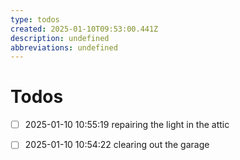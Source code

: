 ```yaml
---
type: todos
created: 2025-01-10T09:53:00.441Z
description: undefined
abbreviations: undefined
---
```


# Todos
* [ ] 2025-01-10 10:55:19 repairing the light in the attic
* [ ] 2025-01-10 10:54:22 clearing out the garage

